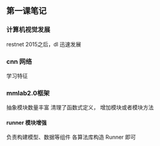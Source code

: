 ## 第一课笔记

### 计算机视觉发展
restnet 2015之后，dl 迅速发展


### cnn 网络
学习特征


### mmlab2.0框架
抽象模块数量丰富
清理了函数式定义，
增加模块或者模块方法

#### runner 模块增强

负责构建模型、数据等组件 
各算法库构造 Runner 即可